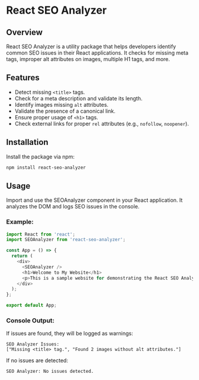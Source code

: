# React SEO Analyzer

## Overview

React SEO Analyzer is a utility package that helps developers identify common SEO issues in their React applications. It checks for missing meta tags, improper alt attributes on images, multiple H1 tags, and more.

## Features

- Detect missing `<title>` tags.
- Check for a meta description and validate its length.
- Identify images missing `alt` attributes.
- Validate the presence of a canonical link.
- Ensure proper usage of `<h1>` tags.
- Check external links for proper `rel` attributes (e.g., `nofollow`, `noopener`).

## Installation

Install the package via npm:

```bash
npm install react-seo-analyzer
```

## Usage

Import and use the SEOAnalyzer component in your React application. It analyzes the DOM and logs SEO issues in the console.

### Example:

```javascript
import React from 'react';
import SEOAnalyzer from 'react-seo-analyzer';

const App = () => {
  return (
    <div>
      <SEOAnalyzer />
      <h1>Welcome to My Website</h1>
      <p>This is a sample website for demonstrating the React SEO Analyzer.</p>
    </div>
  );
};

export default App;
```

### Console Output:

If issues are found, they will be logged as warnings:

```plaintext
SEO Analyzer Issues:
["Missing <title> tag.", "Found 2 images without alt attributes."]
```

If no issues are detected:

```plaintext
SEO Analyzer: No issues detected.
```
